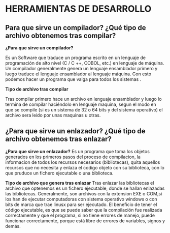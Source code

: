 # HERRAMIENTAS DE DESARROLLO

## Para que sirve un compilador? ¿Qué tipo de archivo obtenemos tras compilar?

**¿Para que sirve un compilador?**

Es un Software que traduce un programa escrito en un lenguaje de programación de alto nivel (C / C ++, COBOL, etc.) en lenguaje de máquina. Un compilador generalmente genera un lenguaje ensamblador primero y luego traduce el lenguaje ensamblador al lenguaje máquina. Con esto podemos hacer un programa que valga para todos los sistemas .

**Tipo de archivo tras compilar**

Tras compilar primero hace un archivo en lenguaje ensamblador y luego lo termina de compilar haciéndolo en lenguaje maquina, segun el modo en que se compile (si es un sistema de 32 o 64 bits y del sistema operativo) el archivo sera leido por unas maquinas u 
otras.

## ¿Para que sirve un enlazador? ¿Qué tipo de archivo obtenemos tras enlazar?

**¿Para que sirve un enlazador?**
Es un programa que toma los objetos generados en los primeros pasos del proceso de compilacion, la informacion de todos los recursos necesarios (bibliotecas), quita aquellos recursos que no necesita y enlaza el codigo objeto con su biblioteca, con lo que pruduce 
un fichero ejecutable o una biblioteca.

**Tipo de archivo que genera tras enlazar**
Tras enlazar las bibliotecas el archivo que optenemos es un fichero ejecutable, donde se hallan enlazadas las bibliotecas. Generalmente, son archivos con la extension EXE o COM,si los han de ejecutar computadoras con sistema operativo windows o con bits de marca 
que trae linusx para ser ejecutado.
El beneficio de tener el código ejecutable, es que se puede saber que la compilación fue realizada correctamente y que el programa, si no tiene errores de manejo, puede funcionar correctamente, porque está libre de errores de variables, signos y demás.
